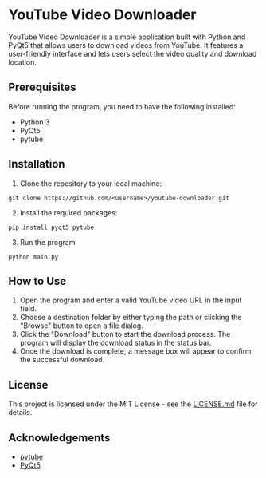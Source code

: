# YouTube Video Downloader

YouTube Video Downloader is a simple application built with Python and PyQt5 that allows users to download videos from YouTube. It features a user-friendly interface and lets users select the video quality and download location.

## Prerequisites

Before running the program, you need to have the following installed:

* Python 3
* PyQt5
* pytube

## Installation

1. Clone the repository to your local machine:

`git clone https://github.com/<username>/youtube-downloader.git`

2. Install the required packages:

`pip install pyqt5 pytube`

3. Run the program

`python main.py`

## How to Use

1. Open the program and enter a valid YouTube video URL in the input field.
2. Choose a destination folder by either typing the path or clicking the "Browse" button to open a file dialog.
3. Click the "Download" button to start the download process. The program will display the download status in the status bar.
4. Once the download is complete, a message box will appear to confirm the successful download.

## License

This project is licensed under the MIT License - see the [LICENSE.md](LICENSE.md) file for details.

## Acknowledgements

* [pytube](https://github.com/pytube/pytube)
* [PyQt5](https://pypi.org/project/PyQt5/)




